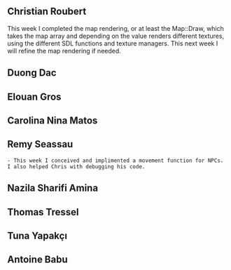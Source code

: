 ## Christian Roubert
This week I completed the map rendering, or at least the Map::Draw, which takes the map array and depending on the value renders different textures, using the different SDL functions and texture managers. This next week I will refine the map rendering if needed. 

## Duong Dac

## Elouan Gros

## Carolina Nina Matos

## Remy Seassau

    - This week I conceived and implimented a movement function for NPCs. I also helped Chris with debugging his code.

## Nazila Sharifi Amina

## Thomas Tressel

## Tuna Yapakçı

## Antoine Babu

